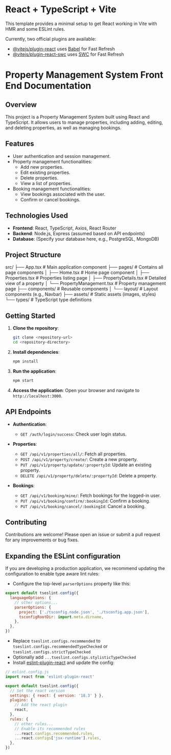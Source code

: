 # React + TypeScript + Vite

This template provides a minimal setup to get React working in Vite with HMR and some ESLint rules.

Currently, two official plugins are available:

- [@vitejs/plugin-react](https://github.com/vitejs/vite-plugin-react/blob/main/packages/plugin-react/README.md) uses [Babel](https://babeljs.io/) for Fast Refresh
- [@vitejs/plugin-react-swc](https://github.com/vitejs/vite-plugin-react-swc) uses [SWC](https://swc.rs/) for Fast Refresh

# Property Management System Front End Documentation

## Overview
This project is a Property Management System built using React and TypeScript. It allows users to manage properties, including adding, editing, and deleting properties, as well as managing bookings.

## Features
- User authentication and session management.
- Property management functionalities:
  - Add new properties.
  - Edit existing properties.
  - Delete properties.
  - View a list of properties.
- Booking management functionalities:
  - View bookings associated with the user.
  - Confirm or cancel bookings.

## Technologies Used
- **Frontend**: React, TypeScript, Axios, React Router
- **Backend**: Node.js, Express (assumed based on API endpoints)
- **Database**: (Specify your database here, e.g., PostgreSQL, MongoDB)

## Project Structure
src/
├── App.tsx # Main application component
├── pages/ # Contains all page components
│ ├── Home.tsx # Home page component
│ ├── Properties.tsx # Properties listing page
│ ├── PropertyDetails.tsx # Detailed view of a property
│ └── PropertyManagement.tsx # Property management page
├── components/ # Reusable components
│ └── layout/ # Layout components (e.g., Navbar)
├── assets/ # Static assets (images, styles)
└── types/ # TypeScript type definitions




## Getting Started
1. **Clone the repository**:
   ```bash
   git clone <repository-url>
   cd <repository-directory>
   ```

2. **Install dependencies**:
   ```bash
   npm install
   ```

3. **Run the application**:
   ```bash
   npm start
   ```

4. **Access the application**:
   Open your browser and navigate to `http://localhost:3000`.

## API Endpoints
- **Authentication**:
  - `GET /auth/login/success`: Check user login status.

- **Properties**:
  - `GET /api/v1/properties/all/`: Fetch all properties.
  - `POST /api/v1/property/create/`: Create a new property.
  - `PUT /api/v1/property/update/:propertyId`: Update an existing property.
  - `DELETE /api/v1/property/delete/:propertyId`: Delete a property.

- **Bookings**:
  - `GET /api/v1/booking/mine/`: Fetch bookings for the logged-in user.
  - `PUT /api/v1/booking/confirm/:bookingId`: Confirm a booking.
  - `PUT /api/v1/booking/cancel/:bookingId`: Cancel a booking.

## Contributing
Contributions are welcome! Please open an issue or submit a pull request for any improvements or bug fixes.




## Expanding the ESLint configuration

If you are developing a production application, we recommend updating the configuration to enable type aware lint rules:

- Configure the top-level `parserOptions` property like this:

```js
export default tseslint.config({
  languageOptions: {
    // other options...
    parserOptions: {
      project: ['./tsconfig.node.json', './tsconfig.app.json'],
      tsconfigRootDir: import.meta.dirname,
    },
  },
})
```

- Replace `tseslint.configs.recommended` to `tseslint.configs.recommendedTypeChecked` or `tseslint.configs.strictTypeChecked`
- Optionally add `...tseslint.configs.stylisticTypeChecked`
- Install [eslint-plugin-react](https://github.com/jsx-eslint/eslint-plugin-react) and update the config:

```js
// eslint.config.js
import react from 'eslint-plugin-react'

export default tseslint.config({
  // Set the react version
  settings: { react: { version: '18.3' } },
  plugins: {
    // Add the react plugin
    react,
  },
  rules: {
    // other rules...
    // Enable its recommended rules
    ...react.configs.recommended.rules,
    ...react.configs['jsx-runtime'].rules,
  },
})
```
